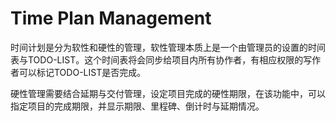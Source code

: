 # Time Plan Management

时间计划是分为软性和硬性的管理，软性管理本质上是一个由管理员的设置的时间表与TODO-LIST。这个时间表将会同步给项目内所有协作者，有相应权限的写作者可以标记TODO-LIST是否完成。

硬性管理需要结合延期与交付管理，设定项目完成的硬性期限，在该功能中，可以指定项目的完成期限，并显示期限、里程碑、倒计时与延期情况。